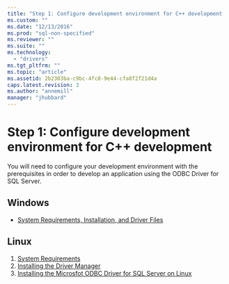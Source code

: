 ```yaml
---
title: "Step 1: Configure development environment for C++ development | Microsoft Docs"
ms.custom: ""
ms.date: "12/13/2016"
ms.prod: "sql-non-specified"
ms.reviewer: ""
ms.suite: ""
ms.technology: 
  - "drivers"
ms.tgt_pltfrm: ""
ms.topic: "article"
ms.assetid: 2b2303ba-c9bc-4fc8-9e44-cfa8f2f21d4a
caps.latest.revision: 3
ms.author: "annemill"
manager: "jhubbard"
---
```

# Step 1: Configure development environment for C++ development
You will need to configure your development environment with the prerequisites in order to develop an application using the ODBC Driver for SQL Server.    
  
## Windows  
* [System Requirements, Installation, and Driver Files](../../connect/odbc/windows/system-requirements--installation--and-driver-files.md)  
  
## Linux  
1.  [System Requirements](../../connect/odbc/linux/system-requirements.md)  
2.  [Installing the Driver Manager](../../connect/odbc/linux/installing-the-driver-manager.md)  
3.  [Installing the Microsfot ODBC Driver for SQL Server on Linux](../../connect/odbc/linux/installing-the-microsoft-odbc-driver-for-sql-server-on-linux.md)